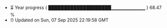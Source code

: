 - ⏳ Year progress { ████████████████████▁▁▁▁▁▁▁▁▁▁ } 68.47 %
- ⏰ Updated on Sun, 07 Sep 2025 22:19:58 GMT

